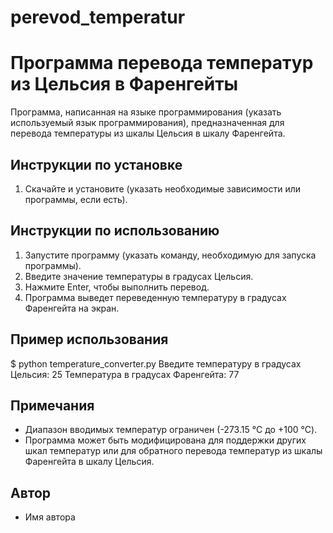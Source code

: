 # perevod_temperatur
# Программа перевода температур из Цельсия в Фаренгейты

Программа, написанная на языке программирования (указать используемый язык программирования), предназначенная для перевода температуры из шкалы Цельсия в шкалу Фаренгейта.

## Инструкции по установке

1. Скачайте и установите (указать необходимые зависимости или программы, если есть).

## Инструкции по использованию

1. Запустите программу (указать команду, необходимую для запуска программы).
2. Введите значение температуры в градусах Цельсия.
3. Нажмите Enter, чтобы выполнить перевод.
4. Программа выведет переведенную температуру в градусах Фаренгейта на экран.

## Пример использования

$ python temperature_converter.py
Введите температуру в градусах Цельсия: 25
Температура в градусах Фаренгейта: 77
## Примечания

- Диапазон вводимых температур ограничен (-273.15 °C до +100 °C).
- Программа может быть модифицирована для поддержки других шкал температур или для обратного перевода температур из шкалы Фаренгейта в шкалу Цельсия.

## Автор

- Имя автора
